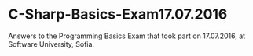 # C-Sharp-Basics-Exam17.07.2016
Answers to the Programming Basics Exam that took part on 17.07.2016, at Software University, Sofia.
